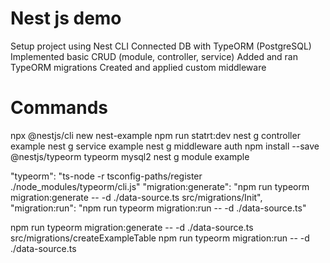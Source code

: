 # Nest js demo
Setup project using Nest CLI
Connected DB with TypeORM (PostgreSQL)
Implemented basic CRUD (module, controller, service)
Added and ran TypeORM migrations
Created and applied custom middleware

# Commands
npx @nestjs/cli new nest-example
npm run statrt:dev
nest g controller example
nest g service example
nest g middleware auth
npm install --save @nestjs/typeorm typeorm mysql2
nest g module example 

"typeorm": "ts-node -r tsconfig-paths/register ./node_modules/typeorm/cli.js"
"migration:generate": "npm run typeorm migration:generate -- -d ./data-source.ts src/migrations/Init",
"migration:run": "npm run typeorm migration:run -- -d ./data-source.ts"

npm run typeorm migration:generate -- -d ./data-source.ts src/migrations/createExampleTable
npm run typeorm migration:run -- -d ./data-source.ts

